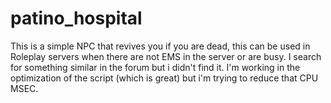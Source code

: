 # patino_hospital
This is a simple NPC that revives you if you are dead, this can be used in Roleplay servers when there are not EMS in the server or are busy. I search for something similar in the forum but i didn't find it.
I'm working in the optimization of the script (which is great) but i'm trying to reduce that CPU MSEC.
